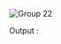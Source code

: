 ![Group 22](https://github.com/user-attachments/assets/60847ded-0342-4521-8eb1-33bd98bc4d86)


Output :

